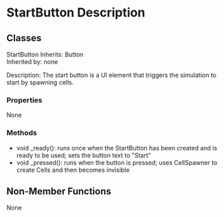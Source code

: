 # StartButton Description

## Classes
StartButton
Inherits: Button  
Inherited by: none

Description: The start button is a UI element that triggers the simulation to start by spawning cells.

### Properties
None

### Methods
- void _ready(): runs once when the StartButton has been created and is ready to be used; sets the button text to "Start"
- void _pressed(): runs when the button is pressed; uses CellSpawner to create Cells and then becomes invisible

## Non-Member Functions
None
